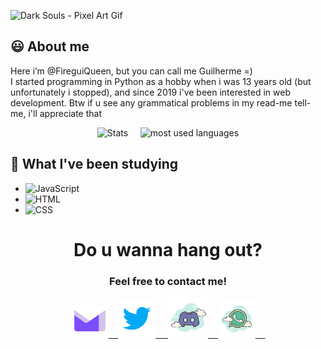 <p align="left">
  <img src="https://i.imgur.com/cEZ7R4g.gif" alt="Dark Souls - Pixel Art Gif" title="Dark Souls Warrior Pixel Art"/>
</p>

## :smiley: About me
Here i’m @FireguiQueen, but you can call me Guilherme =) </br>
I started programming in Python as a hobby when i was 13 years old (but unfortunately i stopped), and since 2019 i've been interested in web development. Btw if u see any grammatical problems in my read-me tell-me, i'll appreciate that

<div align="center">
  <img height="180em" src="https://github-readme-stats.vercel.app/api?username=fireguiqueen&show_icons=true&theme=dracula" alt="Stats"/> &nbsp;&nbsp;&nbsp;
  <img height="180em" src="https://github-readme-stats.vercel.app/api/top-langs/?username=fireguiqueen&layout=compact&langs_count=16&theme=dracula" alt="most used languages"/>
</div>

## :space_invader: What I've been studying
+ ![JavaScript](https://img.shields.io/badge/-JavaScript-05122A?style=flat&logo=javascript)&nbsp;
+ ![HTML](https://img.shields.io/badge/-HTML-05122A?style=flat&logo=HTML5)&nbsp;
+ ![CSS](https://img.shields.io/badge/-CSS-05122A?style=flat&logo=CSS3&logoColor=1572B6)&nbsp;



<div align="center">
  <h1> Do u wanna hang out? </h1> 
  <h3>Feel free to contact me!</h3>
  <a href ="mailto: fireguiqueen@proton.me"> <img title="Prontmail" width="60" height="53" src="./icons/proton.svg">&nbsp;&nbsp;&nbsp; </a>
  <a href="https://twitter.com/FirePlayerWr"> <img title="Twitter" width="60" src="./icons/twitter.svg"> &nbsp;&nbsp;&nbsp; </a>
  <a href ="https://discord.com/users/402168526112292864"> <img title="Discord" width="64" src="./icons/discord.svg">&nbsp;&nbsp;&nbsp; </a>
  <a href="https://api.whatsapp.com/send?phone=5524999663607&text=Hi,%20i%20want%20to%20give%20u%20all%20my%20money%20"> <img title="Whatsapp" width="60" src="./icons/whatsapp.svg"> &nbsp;&nbsp;&nbsp; </a>
</div>




<!---
FireguiQueen/FireguiQueen is a ✨ special ✨ repository because its `README.md` (this file) appears on your GitHub profile.
You can click the Preview link to take a look at your changes.
--->







